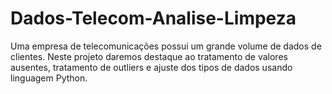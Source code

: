 # Dados-Telecom-Analise-Limpeza
 Uma empresa de telecomunicações possui um grande volume de dados de clientes. Neste projeto daremos destaque ao tratamento de valores ausentes, tratamento de outliers e ajuste dos tipos de dados usando linguagem Python.
